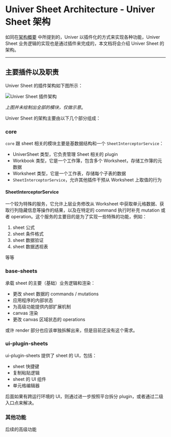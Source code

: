 # Univer Sheet Architecture - Univer Sheet 架构

如同在[架构概要](./achitecture.md) 中所提到的，Univer 以插件化的方式来实现各种功能，Univer Sheet 业务逻辑的实现也是通过插件来完成的，本文档将会介绍 Univer Sheet 的架构。

---

## 主要插件以及职责

Univer Sheet 的插件架构如下图所示：

![Univer Sheet 插件架构](../img/sheet-architecture.png)

*上图并未绘制出全部的模块，仅做示意*。

Univer Sheet 的架构主要由以下几个部分组成：

### core

`core` 跟 sheet 相关的模块主要是基数据结构和一个 `SheetInterceptorService`：

* UniverSheet 类型，它负责管理 Sheet 相关的 plugin
* Workbook 类型，它是一个工作簿，包含多个 Worksheet，存储工作簿的元数据
* Worksheet 类型，它是一个工作表，存储每个子表的数据
* `SheetInterceptorService`，允许其他插件干预从 Worksheet 上取值的行为

#### SheetInterceptorService

一个较为特殊的服务，它允许上层业务修改从 Worksheet 中获取单元格数据、获取行列隐藏信息等操作的结果，以及在特定的 command 执行时补充 mutation 或者 operation。这个服务的主要目的是为了实现一些特殊的功能，例如：

1. sheet 公式
2. sheet 条件格式
3. sheet 数据验证
4. sheet 数据透视表

等等

### base-sheets

承载 sheet 的主要（基础）业务逻辑和渲染：

* 更改 sheet 数据的 commands / mutations
* 应用程序的内部状态
* 为高级功能提供内部扩展机制
* canvas 渲染
* 更改 canvas 区域状态的 operations

或许 render 部分也应该单独拆解出来，但是目前还没有这个需求。

### ui-plugin-sheets

ui-plugin-sheets 提供了 sheet 的 UI，包括：

* sheet 快捷键
* 复制粘贴逻辑
* sheet 的 UI 组件
* 单元格编辑器

后面如果有跨运行环境的 UI，则通过进一步按照平台拆分 plugin，或者通过二级入口点来解决。

### 其他功能

后续的高级功能